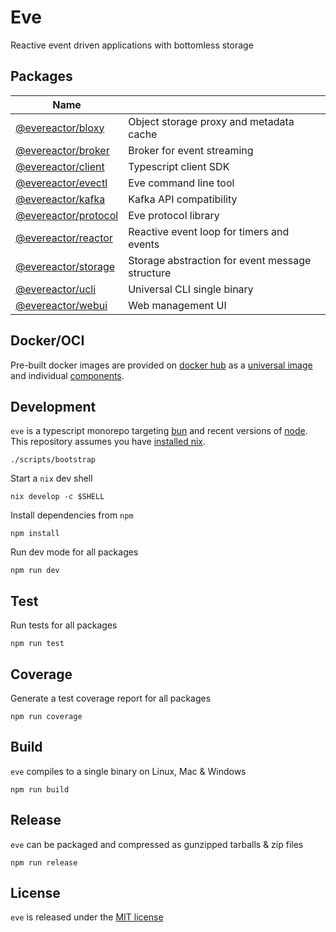 # Eve

Reactive event driven applications with bottomless storage

## Packages

| Name                                    |                                                  |
| --------------------------------------- | ------------------------------------------------ |
| [@evereactor/bloxy](./pkgs/bloxy)       | Object storage proxy and metadata cache          |
| [@evereactor/broker](./pkgs/broker)     | Broker for event streaming                       |
| [@evereactor/client](./pkgs/client)     | Typescript client SDK                            |
| [@evereactor/evectl](./pkgs/evectl)     | Eve command line tool                            |
| [@evereactor/kafka](./pkgs/kafka)       | Kafka API compatibility                          |
| [@evereactor/protocol](./pkgs/protocol) | Eve protocol library                             |
| [@evereactor/reactor](./pkgs/reactor)   | Reactive event loop for timers and events        |
| [@evereactor/storage](./pkgs/storage)   | Storage abstraction for event message structure  |
| [@evereactor/ucli](./pkgs/ucli)         | Universal CLI single binary                      |
| [@evereactor/webui](./pkgs/webui)       | Web management UI                                |

## Docker/OCI

Pre-built docker images are provided on [docker hub](https://hub.docker.com) as a
[universal image](https://hub.docker.com/r/evereactor/eve) and individual [components](https://github.com/rupurt/eve/tree/main/docker).

## Development

`eve` is a typescript monorepo targeting [bun](https://bun.sh) and recent versions of
[node](https://nodejs.org/en/about/previous-releases). This repository assumes you have [installed nix](https://determinate.systems/posts/determinate-nix-installer).

```shell
./scripts/bootstrap
```

Start a `nix` dev shell

```shell
nix develop -c $SHELL
```

Install dependencies from `npm`

```shell
npm install
```

Run dev mode for all packages

```shell
npm run dev
```

## Test

Run tests for all packages

```shell
npm run test
```

## Coverage

Generate a test coverage report for all packages

```shell
npm run coverage
```

## Build

`eve` compiles to a single binary on Linux, Mac & Windows

```shell
npm run build
```

## Release

`eve` can be packaged and compressed as gunzipped tarballs & zip files

```shell
npm run release
```

## License

`eve` is released under the [MIT license](./LICENSE)
